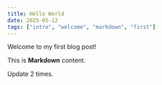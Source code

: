 ```yaml
---
title: Hello World
date: 2025-05-12
tags: ["intro", "welcome", "markdown", "first"]
---
```


Welcome to my first blog post!

This is **Markdown** content.

Update 2 times.